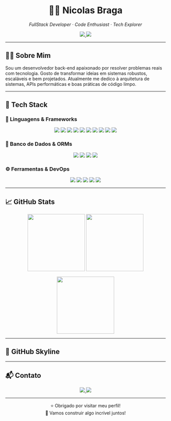 <!-- README do Nicolas Braga -->

<h1 align="center">👨‍💻 Nicolas Braga</h1>
<p align="center">
  <i>FullStack Developer · Code Enthusiast · Tech Explorer</i>
</p>

<p align="center">
  <a href="mailto:devnicolas.work@gmail.com">
    <img src="https://img.shields.io/badge/Gmail-D14836?style=for-the-badge&logo=gmail&logoColor=white" />
  </a>
  <a href="https://www.linkedin.com/in/nicolas-braga-104815252/" target="_blank">
    <img src="https://img.shields.io/badge/LinkedIn-0077B5?style=for-the-badge&logo=linkedin&logoColor=white" />
  </a>
</p>

---

## 👨‍🚀 Sobre Mim

Sou um desenvolvedor back-end apaixonado por resolver problemas reais com tecnologia. Gosto de transformar ideias em sistemas robustos, escaláveis e bem projetados. Atualmente me dedico à arquitetura de sistemas, APIs performáticas e boas práticas de código limpo.

---

## 🧰 Tech Stack

### 🚀 Linguagens & Frameworks

<p align="center">
  <img src="https://img.shields.io/badge/Python-3776AB?style=for-the-badge&logo=python&logoColor=white" />
  <img src="https://img.shields.io/badge/Django-092E20?style=for-the-badge&logo=django&logoColor=white" />
  <img src="https://img.shields.io/badge/Java-007396?style=for-the-badge&logo=java&logoColor=white" />
  <img src="https://img.shields.io/badge/JavaScript-F7DF1E?style=for-the-badge&logo=javascript&logoColor=black" />
  <img src="https://img.shields.io/badge/TypeScript-3178C6?style=for-the-badge&logo=typescript&logoColor=white" />
  <img src="https://img.shields.io/badge/Node.js-339933?style=for-the-badge&logo=nodedotjs&logoColor=white" />
  <img src="https://img.shields.io/badge/NestJS-E0234E?style=for-the-badge&logo=nestjs&logoColor=white" />
  <img src="https://img.shields.io/badge/Express-000000?style=for-the-badge&logo=express&logoColor=white" />
  <img src="https://img.shields.io/badge/React-20232A?style=for-the-badge&logo=react&logoColor=61DAFB" />
  <img src="https://img.shields.io/badge/React_Native-20232A?style=for-the-badge&logo=react&logoColor=61DAFB" />
</p>

### 💾 Banco de Dados & ORMs

<p align="center">
  <img src="https://img.shields.io/badge/PostgreSQL-336791?style=for-the-badge&logo=postgresql&logoColor=white" />
  <img src="https://img.shields.io/badge/MongoDB-47A248?style=for-the-badge&logo=mongodb&logoColor=white" />
  <img src="https://img.shields.io/badge/Sequelize-52B0E7?style=for-the-badge&logo=sequelize&logoColor=white" />
  <img src="https://img.shields.io/badge/Mongoose-880000?style=for-the-badge&logo=mongoose&logoColor=white" />
</p>

### ⚙️ Ferramentas & DevOps

<p align="center">
  <img src="https://img.shields.io/badge/Git-F05032?style=for-the-badge&logo=git&logoColor=white" />
  <img src="https://img.shields.io/badge/GitHub-181717?style=for-the-badge&logo=github&logoColor=white" />
  <img src="https://img.shields.io/badge/Docker-2496ED?style=for-the-badge&logo=docker&logoColor=white" />
  <img src="https://img.shields.io/badge/RabbitMQ-FF6600?style=for-the-badge&logo=rabbitmq&logoColor=white" />
  <img src="https://img.shields.io/badge/AWS-232F3E?style=for-the-badge&logo=amazonaws&logoColor=white" />
</p>

---

## 📈 GitHub Stats

<p align="center">
  <img height="180em" src="https://github-readme-stats-eight-snowy-93.vercel.app/api?username=NicolasBraga05&show_icons=true&theme=tokyonight&hide_border=true&count_private=true&include_all_commits=true" />
  <img height="180em" src="https://github-readme-stats-eight-snowy-93.vercel.app/api/top-langs/?username=NicolasBraga05&layout=compact&theme=tokyonight&hide_border=true" />
</p>
<p align="center">
  <img height="180em" src="https://github-profile-trophy.vercel.app/?username=NicolasBraga05&theme=tokyonight&no-frame=true&margin-w=10&column=7" />
</p>

---

## 🌆 GitHub Skyline

<p align="center">
 
</p>


---

## 📬 Contato

<p align="center">
  <a href="mailto:devnicolas.work@gmail.com">
    <img src="https://img.shields.io/badge/Email-D14836?style=for-the-badge&logo=gmail&logoColor=white" />
  </a>
  <a href="https://www.linkedin.com/in/nicolas-braga-104815252/" target="_blank">
    <img src="https://img.shields.io/badge/LinkedIn-0077B5?style=for-the-badge&logo=linkedin&logoColor=white" />
  </a>
</p>

---

<p align="center">
  ⭐ Obrigado por visitar meu perfil! <br />
  🚀 Vamos construir algo incrível juntos!
</p>
